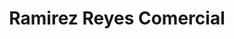 ---
title: "Ramirez Reyes Comercial"
url: /santo-domingo-este/ramirez-reyes-comercial/
shop: comodidad
---
